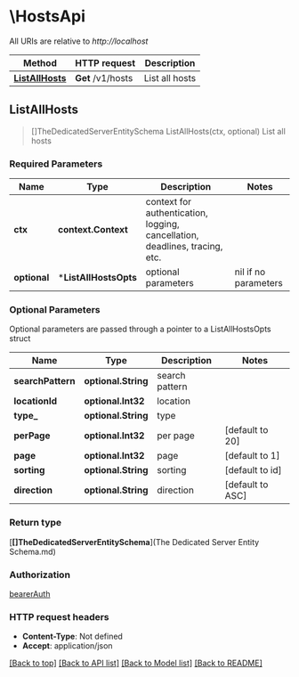 # \HostsApi

All URIs are relative to *http://localhost*

Method | HTTP request | Description
------------- | ------------- | -------------
[**ListAllHosts**](HostsApi.md#ListAllHosts) | **Get** /v1/hosts | List all hosts



## ListAllHosts

> []TheDedicatedServerEntitySchema ListAllHosts(ctx, optional)
List all hosts

### Required Parameters


Name | Type | Description  | Notes
------------- | ------------- | ------------- | -------------
**ctx** | **context.Context** | context for authentication, logging, cancellation, deadlines, tracing, etc.
 **optional** | ***ListAllHostsOpts** | optional parameters | nil if no parameters

### Optional Parameters

Optional parameters are passed through a pointer to a ListAllHostsOpts struct


Name | Type | Description  | Notes
------------- | ------------- | ------------- | -------------
 **searchPattern** | **optional.String**|  search pattern | 
 **locationId** | **optional.Int32**|  location | 
 **type_** | **optional.String**|  type | 
 **perPage** | **optional.Int32**|  per page | [default to 20]
 **page** | **optional.Int32**|  page | [default to 1]
 **sorting** | **optional.String**|  sorting | [default to id]
 **direction** | **optional.String**|  direction | [default to ASC]

### Return type

[**[]TheDedicatedServerEntitySchema**](The Dedicated Server Entity Schema.md)

### Authorization

[bearerAuth](../README.md#bearerAuth)

### HTTP request headers

- **Content-Type**: Not defined
- **Accept**: application/json

[[Back to top]](#) [[Back to API list]](../README.md#documentation-for-api-endpoints)
[[Back to Model list]](../README.md#documentation-for-models)
[[Back to README]](../README.md)

